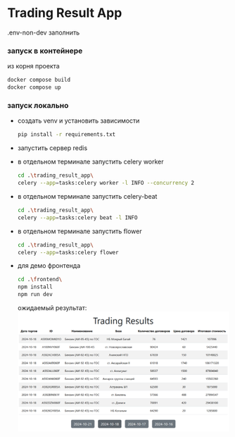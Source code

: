 # Trading Result App

.env-non-dev заполнить

### запуск в контейнере

из корня проекта
```bash
docker compose build
docker compose up
```


### запуск локально
 - создать venv и установить зависимости
    ```bash
    pip install -r requirements.txt
    ```
 - запустить сервер redis
 - в отдельном терминале запустить celery worker
    ```bash
    cd .\trading_result_app\
    celery --app=tasks:celery worker -l INFO --concurrency 2
    ```
 -  в отдельном терминале запустить celery-beat
    ```bash
    cd .\trading_result_app\
    celery --app=tasks:celery beat -l INFO 
    ```
 - в отдельном терминале запустить flower
    ```bash
    cd .\trading_result_app\
    celery --app=tasks:celery flower  
    ```

- для демо фронтенда
    ```bash
    cd .\frontend\
    npm install
    npm run dev
    ```
    ожидаемый результат:
    ![screen](demo.png)


